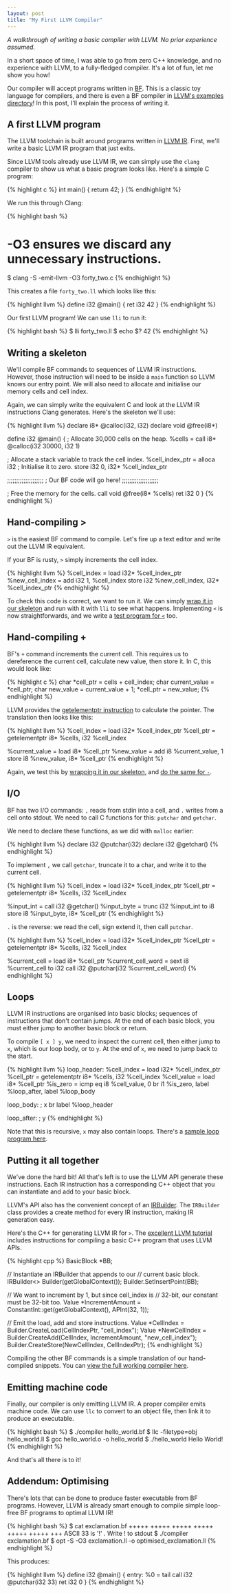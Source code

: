 ```yaml
--- 
layout: post
title: "My First LLVM Compiler"
---
```


_A walkthrough of writing a basic compiler with LLVM. No prior
experience assumed._

In a short space of time, I was able to go from zero C++ knowledge,
and no experience with LLVM, to a fully-fledged compiler. It's a lot
of fun, let me show you how!

Our compiler will accept programs written in
[BF](https://en.wikipedia.org/wiki/Brainfuck). This is a classic toy
language for compilers, and there is even a BF compiler in
[LLVM's examples directory](http://llvm.org/viewvc/llvm-project/llvm/trunk/examples/)! In
this post, I'll explain the process of writing it.

## A first LLVM program

The LLVM toolchain is built around programs written in
[LLVM IR](http://llvm.org/docs/LangRef.html). First, we'll write a
basic LLVM IR program that just exits.

Since LLVM tools already use LLVM IR, we can simply use the
`clang` compiler to show us what a basic program looks like. Here's a
simple C program:

{% highlight c %}
int main() {
    return 42;
}
{% endhighlight %}

We run this through Clang:

{% highlight bash %}
# -O3 ensures we discard any unnecessary instructions.
$ clang -S -emit-llvm -O3 forty_two.c
{% endhighlight %}

This creates a file `forty_two.ll` which looks like this:

{% highlight llvm %}
define i32 @main() {
  ret i32 42
}
{% endhighlight %}

Our first LLVM program! We can use `lli` to run it:

{% highlight bash %}
$ lli forty_two.ll 
$ echo $?
42
{% endhighlight %}


## Writing a skeleton

We'll compile BF commands to sequences of LLVM IR instructions.
However, those instruction will need to be inside a `main` function so
LLVM knows our entry point. We will also need to allocate and
initialise our memory cells and cell index.

Again, we can simply write the equivalent C and look at the LLVM IR
instructions Clang generates. Here's the skeleton we'll use:

{% highlight llvm %}
declare i8* @calloc(i32, i32)
declare void @free(i8*)

define i32 @main() {
  ; Allocate 30,000 cells on the heap.
  %cells = call i8* @calloc(i32 30000, i32 1)

  ; Allocate a stack variable to track the cell index.
  %cell_index_ptr = alloca i32
  ; Initialise it to zero.
  store i32 0, i32* %cell_index_ptr

  ;;;;;;;;;;;;;;;;;;;;
  ; Our BF code will go here!
  ;;;;;;;;;;;;;;;;;;;;

  ; Free the memory for the cells.
  call void @free(i8* %cells)
  ret i32 0
}
{% endhighlight %}

## Hand-compiling &gt;

`>` is the easiest BF command to compile. Let's fire up a text editor
and write out the LLVM IR equivalent.

If your BF is rusty, `>` simply increments the cell index.

{% highlight llvm %}
%cell_index = load i32* %cell_index_ptr
%new_cell_index = add i32 1, %cell_index
store i32 %new_cell_index, i32* %cell_index_ptr
{% endhighlight %}

To check this code is correct, we want to run it. We can simply
[wrap it in our skeleton](https://github.com/Wilfred/Brainfrack/blob/0252dc84791f5461dc8da5a67b755bd48b7cc0b4/llvm/increment_data_pointer.ll)
and run with it with `lli` to see what happens. Implementing `<` is
now straightforwards, and we write a
[test program for `<`](https://github.com/Wilfred/Brainfrack/blob/0252dc84791f5461dc8da5a67b755bd48b7cc0b4/llvm/decrement_data_pointer.ll)
too.

## Hand-compiling +

BF's `+` command increments the current cell. This
requires us to dereference the current cell, calculate new value, then
store it. In C, this would look like:

{% highlight c %}
char *cell_ptr = cells + cell_index;
char current_value = *cell_ptr;
char new_value = current_value + 1;
*cell_ptr = new_value;
{% endhighlight %}

LLVM provides the
[getelementptr instruction](http://llvm.org/docs/LangRef.html#getelementptr-instruction)
to calculate the pointer. The
translation then looks like this:

{% highlight llvm %}
%cell_index = load i32* %cell_index_ptr
%cell_ptr = getelementptr i8* %cells, i32 %cell_index

%current_value = load i8* %cell_ptr
%new_value = add i8 %current_value, 1
store i8 %new_value, i8* %cell_ptr
{% endhighlight %}

Again, we test this by
[wrapping it in our skeleton](https://github.com/Wilfred/Brainfrack/blob/a86c4ee50e35d38e3cb3cb826c1d68de8898ef06/llvm/increment.ll),
and [do the same for `-`](https://github.com/Wilfred/Brainfrack/blob/a86c4ee50e35d38e3cb3cb826c1d68de8898ef06/llvm/decrement.ll).

## I/O

BF has two I/O commands: `,` reads from stdin into a cell, and `.`
writes from a cell onto stdout. We need to call C functions for this: `putchar`
and `getchar`.

We need to declare these functions, as we did with `malloc` earlier:

{% highlight llvm %}
declare i32 @putchar(i32)
declare i32 @getchar()
{% endhighlight %}

To implement `,` we call `getchar`, truncate it to a char, and write it
to the current cell.

{% highlight llvm %}
%cell_index = load i32* %cell_index_ptr
%cell_ptr = getelementptr i8* %cells, i32 %cell_index

%input_int = call i32 @getchar()
%input_byte = trunc i32 %input_int to i8
store i8 %input_byte, i8* %cell_ptr
{% endhighlight %}

`.` is the reverse: we read the cell, sign extend it, then call `putchar`.

{% highlight llvm %}
%cell_index = load i32* %cell_index_ptr
%cell_ptr = getelementptr i8* %cells, i32 %cell_index

%current_cell = load i8* %cell_ptr
%current_cell_word = sext i8 %current_cell to i32
call i32 @putchar(i32 %current_cell_word)
{% endhighlight %}

## Loops

LLVM IR instructions are organised into basic blocks; sequences of
instructions that don't contain jumps. At the end of each basic block,
you must either jump to another basic block or return.

To compile `[ x ] y`, we need to inspect the current cell,
then either jump to `x`, which is our loop body, or to `y`. At the end of `x`,
we need to jump back to the start.

{% highlight llvm %}
loop_header:
  %cell_index = load i32* %cell_index_ptr
  %cell_ptr = getelementptr i8* %cells, i32 %cell_index
  %cell_value = load i8* %cell_ptr
  %is_zero = icmp eq i8 %cell_value, 0
  br i1 %is_zero, label %loop_after, label %loop_body

loop_body:
  ; x
  br label %loop_header

loop_after:
  ; y
{% endhighlight %}

Note that this is recursive, `x` may also contain loops. There's a
[sample loop program here](https://github.com/Wilfred/Brainfrack/blob/5a2f613f9e82bfd57be687aa6a67aca15d3d9861/llvm/loop.ll).

## Putting it all together

We've done the hard bit! All that's left is to use the LLVM API
generate these instructions. Each IR instruction has a corresponding
C++ object that you can instantiate and add to your basic block.

LLVM's API also has the convenient concept of an
[IRBuilder](http://llvm.org/docs/doxygen/html/classllvm_1_1IRBuilder.html).
The `IRBuilder` class provides a create method for every IR instruction, making IR
generation easy.

Here's the C++ for generating LLVM IR for `>`. The
[excellent LLVM tutorial](http://llvm.org/docs/tutorial/LangImpl3.html#full-code-listing)
includes instructions for compiling a basic C++ program that uses LLVM APIs.

{% highlight cpp %}
BasicBlock *BB;

// Instantiate an IRBuilder that appends to our
// current basic block.
IRBuilder<> Builder(getGlobalContext());
Builder.SetInsertPoint(BB);

// We want to increment by 1, but since cell_index is
// 32-bit, our constant must be 32-bit too.
Value *IncrementAmount =
    ConstantInt::get(getGlobalContext(), APInt(32, 1));

// Emit the load, add and store instructions.
Value *CellIndex = Builder.CreateLoad(CellIndexPtr, "cell_index");
Value *NewCellIndex =
    Builder.CreateAdd(CellIndex, IncrementAmount, "new_cell_index");
Builder.CreateStore(NewCellIndex, CellIndexPtr);
{% endhighlight %}

Compiling the other BF commands is a simple translation of our hand-compiled snippets. You can
[view the full working compiler here](https://github.com/Wilfred/Brainfrack/blob/5a2f613f9e82bfd57be687aa6a67aca15d3d9861/llvm/compiler.cpp).

## Emitting machine code

Finally, our compiler is only emitting LLVM IR. A proper compiler
emits machine code. We can use `llc` to convert to an object file,
then link it to produce an executable.

{% highlight bash %}
$ ./compiler hello_world.bf
$ llc -filetype=obj hello_world.ll
$ gcc hello_world.o -o hello_world
$ ./hello_world
Hello World!
{% endhighlight %}

And that's all there is to it!

## Addendum: Optimising

There's lots that can be done to produce faster executable from BF
programs. However, LLVM is already smart enough to compile simple loop-free BF
programs to optimal LLVM IR!

{% highlight bash %}
$ cat exclamation.bf 
+++++ +++++
+++++ +++++
+++++ +++++
+++ ASCII 33 is '!'
. Write ! to stdout
$ ./compiler exclamation.bf 
$ opt -S -O3 exclamation.ll -o optimised_exclamation.ll
{% endhighlight %}

This produces:

{% highlight llvm %}
define i32 @main() {
entry:
  %0 = tail call i32 @putchar(i32 33)
  ret i32 0
}
{% endhighlight %}

